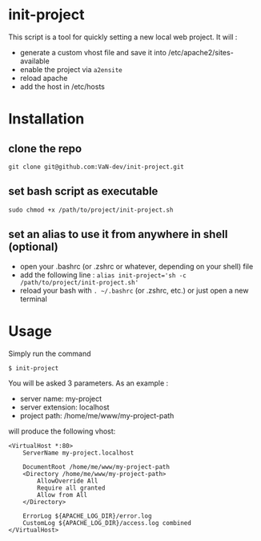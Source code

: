 init-project
================

This script is a tool for quickly setting a new local web project. It will :
- generate a custom vhost file and save it into /etc/apache2/sites-available
- enable the project via `a2ensite`
- reload apache
- add the host in /etc/hosts

# Installation

## clone the repo
```
git clone git@github.com:VaN-dev/init-project.git
```

## set bash script as executable
```
sudo chmod +x /path/to/project/init-project.sh
```

## set an alias to use it from anywhere in shell (optional)
- open your .bashrc (or .zshrc or whatever, depending on your shell) file
- add the following line : `alias init-project='sh -c /path/to/project/init-project.sh'`
- reload your bash with `. ~/.bashrc` (or .zshrc, etc.) or just open a new terminal

# Usage
Simply run the command 
```
$ init-project
```

You will be asked 3 parameters. As an example :
- server name: my-project
- server extension: localhost
- project path: /home/me/www/my-project-path

will produce the following vhost:

```
<VirtualHost *:80>
	ServerName my-project.localhost

	DocumentRoot /home/me/www/my-project-path
	<Directory /home/me/www/my-project-path>
	    AllowOverride All
	    Require all granted
	    Allow from All
	</Directory>

	ErrorLog ${APACHE_LOG_DIR}/error.log
	CustomLog ${APACHE_LOG_DIR}/access.log combined
</VirtualHost>
```